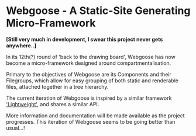# Webgoose - A Static-Site Generating Micro-Framework

**[Still very much in development, I swear this project never gets anywhere..]**

In its 12th(?) round of 'back to the drawing board', Webgoose has now become a micro-framework designed around compartmentalisation.

Primary to the objectives of Webgoose are its Components and their Filegroups, which allow for easy grouping of both static and renderable files, attached together in a tree hierarchy.

The current iteration of Webgoose is inspired by a similar framework ['Lightweight'](https://github.com/mdrachuk/lightweight), and shares a similar API.

More information and documentation will be made available as the project progresses. This iteration of Webgoose seems to be going better than usual...!